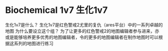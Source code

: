 # Biochemical 1v7 生化1v7
生化1v7是什么？ 生化1v7是红色警戒2尤里的复仇（ares平台）中的一系列卓越的地图
为什么要设立这个组？ 为了让更多的红色警戒2的地图编辑者参与进来，亦或是能够培养更多优秀的地图编辑者，令的更多的地图编辑者在制作地图时可以根据这系列的地图进行练习

